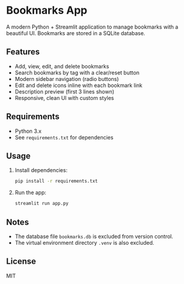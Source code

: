 # Bookmarks App

A modern Python + Streamlit application to manage bookmarks with a beautiful UI. Bookmarks are stored in a SQLite database.

## Features
- Add, view, edit, and delete bookmarks
- Search bookmarks by tag with a clear/reset button
- Modern sidebar navigation (radio buttons)
- Edit and delete icons inline with each bookmark link
- Description preview (first 3 lines shown)
- Responsive, clean UI with custom styles

## Requirements
- Python 3.x
- See `requirements.txt` for dependencies

## Usage
1. Install dependencies:
   ```bash
   pip install -r requirements.txt
   ```
2. Run the app:
   ```bash
   streamlit run app.py
   ```

## Notes
- The database file `bookmarks.db` is excluded from version control.
- The virtual environment directory `.venv` is also excluded.

## License
MIT
